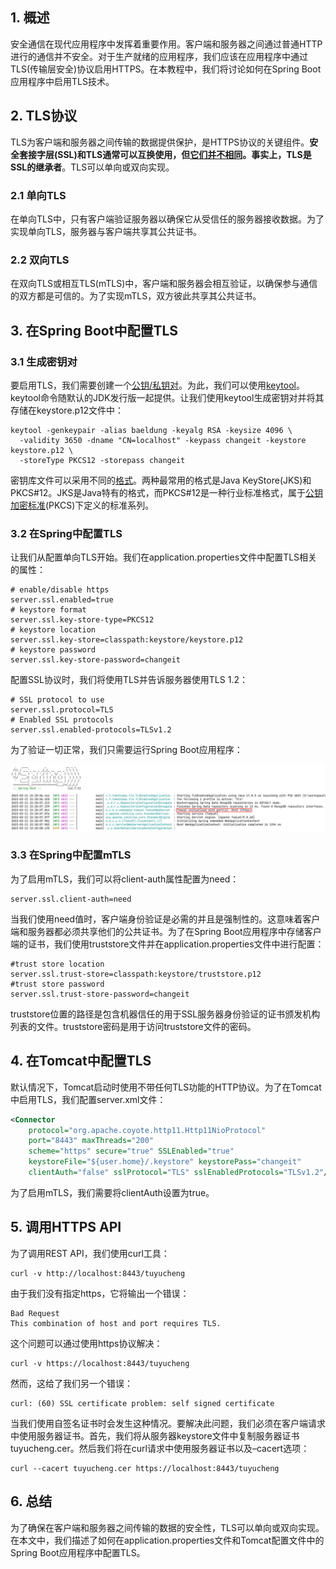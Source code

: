 ## 1. 概述

安全通信在现代应用程序中发挥着重要作用。客户端和服务器之间通过普通HTTP进行的通信并不安全。对于生产就绪的应用程序，我们应该在应用程序中通过TLS(传输层安全)协议启用HTTPS。在本教程中，我们将讨论如何在Spring Boot应用程序中启用TLS技术。

## 2. TLS协议

TLS为客户端和服务器之间传输的数据提供保护，是HTTPS协议的关键组件。**安全套接字层(SSL)和TLS通常可以互换使用，但[它们并不相同](https://www.baeldung.com/cs/ssl-vs-tls)。事实上，TLS是SSL的继承者**。TLS可以单向或双向实现。

### 2.1 单向TLS

在单向TLS中，只有客户端验证服务器以确保它从受信任的服务器接收数据。为了实现单向TLS，服务器与客户端共享其公共证书。

### 2.2 双向TLS

在双向TLS或相互TLS(mTLS)中，客户端和服务器会相互验证，以确保参与通信的双方都是可信的。为了实现mTLS，双方彼此共享其公共证书。

## 3. 在Spring Boot中配置TLS

### 3.1 生成密钥对

要启用TLS，我们需要创建一个[公钥/私钥对](https://www.baeldung.com/java-digital-signature#getting_keypair)。为此，我们可以使用[keytool](https://www.baeldung.com/keytool-intro)。keytool命令随默认的JDK发行版一起提供。让我们使用keytool生成密钥对并将其存储在keystore.p12文件中：

```shell
keytool -genkeypair -alias baeldung -keyalg RSA -keysize 4096 \
  -validity 3650 -dname "CN=localhost" -keypass changeit -keystore keystore.p12 \
  -storeType PKCS12 -storepass changeit
```

密钥库文件可以采用不同的[格式](https://www.baeldung.com/spring-boot-https-self-signed-certificate#generating-a-self-signed-certificate)。两种最常用的格式是Java KeyStore(JKS)和PKCS#12。JKS是Java特有的格式，而PKCS#12是一种行业标准格式，属于[公钥加密标准](https://tools.ietf.org/html/rfc3447)(PKCS)下定义的标准系列。

### 3.2 在Spring中配置TLS

让我们从配置单向TLS开始。我们在application.properties文件中配置TLS相关的属性：

```properties
# enable/disable https
server.ssl.enabled=true
# keystore format
server.ssl.key-store-type=PKCS12
# keystore location
server.ssl.key-store=classpath:keystore/keystore.p12
# keystore password
server.ssl.key-store-password=changeit
```

配置SSL协议时，我们将使用TLS并告诉服务器使用TLS 1.2：

```properties
# SSL protocol to use
server.ssl.protocol=TLS
# Enabled SSL protocols
server.ssl.enabled-protocols=TLSv1.2
```

为了验证一切正常，我们只需要运行Spring Boot应用程序：

<img src="../assets/img.png">

### 3.3 在Spring中配置mTLS

为了启用mTLS，我们可以将client-auth属性配置为need：

```properties
server.ssl.client-auth=need
```

当我们使用need值时，客户端身份验证是必需的并且是强制性的。这意味着客户端和服务器都必须共享他们的公共证书。为了在Spring Boot应用程序中存储客户端的证书，我们使用truststore文件并在application.properties文件中进行配置：

```properties
#trust store location
server.ssl.trust-store=classpath:keystore/truststore.p12
#trust store password
server.ssl.trust-store-password=changeit
```

truststore位置的路径是包含机器信任的用于SSL服务器身份验证的证书颁发机构列表的文件。truststore密码是用于访问truststore文件的密码。

## 4. 在Tomcat中配置TLS

默认情况下，Tomcat启动时使用不带任何TLS功能的HTTP协议。为了在Tomcat中启用TLS，我们配置server.xml文件：

```xml
<Connector
    protocol="org.apache.coyote.http11.Http11NioProtocol"
    port="8443" maxThreads="200"
    scheme="https" secure="true" SSLEnabled="true"
    keystoreFile="${user.home}/.keystore" keystorePass="changeit"
    clientAuth="false" sslProtocol="TLS" sslEnabledProtocols="TLSv1.2"/>
```

为了启用mTLS，我们需要将clientAuth设置为true。

## 5. 调用HTTPS API

为了调用REST API，我们使用curl工具：

```shell
curl -v http://localhost:8443/tuyucheng
```

由于我们没有指定https，它将输出一个错误：

```text
Bad Request
This combination of host and port requires TLS.
```

这个问题可以通过使用https协议解决：

```shell
curl -v https://localhost:8443/tuyucheng
```

然而，这给了我们另一个错误：

```text
curl: (60) SSL certificate problem: self signed certificate
```

当我们使用自签名证书时会发生这种情况。要解决此问题，我们必须在客户端请求中使用服务器证书。首先，我们将从服务器keystore文件中复制服务器证书tuyucheng.cer。然后我们将在curl请求中使用服务器证书以及–cacert选项：

```shell
curl --cacert tuyucheng.cer https://localhost:8443/tuyucheng
```

## 6. 总结

为了确保在客户端和服务器之间传输的数据的安全性，TLS可以单向或双向实现。在本文中，我们描述了如何在application.properties文件和Tomcat配置文件中的Spring Boot应用程序中配置TLS。